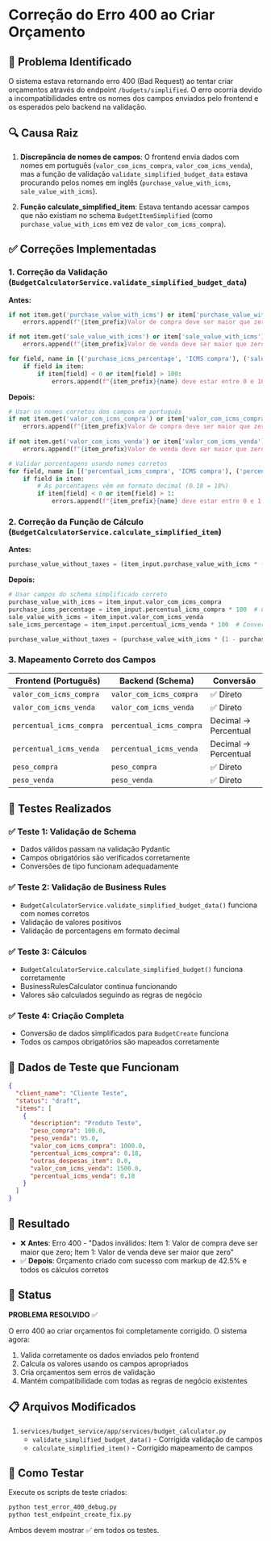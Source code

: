 # Correção do Erro 400 ao Criar Orçamento

## 🐛 Problema Identificado

O sistema estava retornando erro 400 (Bad Request) ao tentar criar orçamentos através do endpoint `/budgets/simplified`. O erro ocorria devido a incompatibilidades entre os nomes dos campos enviados pelo frontend e os esperados pelo backend na validação.

## 🔍 Causa Raiz

1. **Discrepância de nomes de campos**: O frontend envia dados com nomes em português (`valor_com_icms_compra`, `valor_com_icms_venda`), mas a função de validação `validate_simplified_budget_data` estava procurando pelos nomes em inglês (`purchase_value_with_icms`, `sale_value_with_icms`).

2. **Função calculate_simplified_item**: Estava tentando acessar campos que não existiam no schema `BudgetItemSimplified` (como `purchase_value_with_icms` em vez de `valor_com_icms_compra`).

## ✅ Correções Implementadas

### 1. Correção da Validação (`BudgetCalculatorService.validate_simplified_budget_data`)

**Antes:**
```python
if not item.get('purchase_value_with_icms') or item['purchase_value_with_icms'] <= 0:
    errors.append(f"{item_prefix}Valor de compra deve ser maior que zero")

if not item.get('sale_value_with_icms') or item['sale_value_with_icms'] <= 0:
    errors.append(f"{item_prefix}Valor de venda deve ser maior que zero")

for field, name in [('purchase_icms_percentage', 'ICMS compra'), ('sale_icms_percentage', 'ICMS venda')]:
    if field in item:
        if item[field] < 0 or item[field] > 100:
            errors.append(f"{item_prefix}{name} deve estar entre 0 e 100%")
```

**Depois:**
```python
# Usar os nomes corretos dos campos em português
if not item.get('valor_com_icms_compra') or item['valor_com_icms_compra'] <= 0:
    errors.append(f"{item_prefix}Valor de compra deve ser maior que zero")
    
if not item.get('valor_com_icms_venda') or item['valor_com_icms_venda'] <= 0:
    errors.append(f"{item_prefix}Valor de venda deve ser maior que zero")

# Validar porcentagens usando nomes corretos
for field, name in [('percentual_icms_compra', 'ICMS compra'), ('percentual_icms_venda', 'ICMS venda')]:
    if field in item:
        # As porcentagens vêm em formato decimal (0.18 = 18%)
        if item[field] < 0 or item[field] > 1:
            errors.append(f"{item_prefix}{name} deve estar entre 0 e 1 (formato decimal)")
```

### 2. Correção da Função de Cálculo (`BudgetCalculatorService.calculate_simplified_item`)

**Antes:**
```python
purchase_value_without_taxes = (item_input.purchase_value_with_icms * (1 - item_input.purchase_icms_percentage / 100)) * (1 - BudgetCalculatorService.DEFAULT_PIS_COFINS_PERCENTAGE / 100)
```

**Depois:**
```python
# Usar campos do schema simplificado correto
purchase_value_with_icms = item_input.valor_com_icms_compra
purchase_icms_percentage = item_input.percentual_icms_compra * 100  # Converter decimal para percentual
sale_value_with_icms = item_input.valor_com_icms_venda
sale_icms_percentage = item_input.percentual_icms_venda * 100  # Converter decimal para percentual

purchase_value_without_taxes = (purchase_value_with_icms * (1 - purchase_icms_percentage / 100)) * (1 - BudgetCalculatorService.DEFAULT_PIS_COFINS_PERCENTAGE / 100)
```

### 3. Mapeamento Correto dos Campos

| Frontend (Português) | Backend (Schema) | Conversão |
|---------------------|------------------|-----------|
| `valor_com_icms_compra` | `valor_com_icms_compra` | ✅ Direto |
| `valor_com_icms_venda` | `valor_com_icms_venda` | ✅ Direto |
| `percentual_icms_compra` | `percentual_icms_compra` | Decimal → Percentual |
| `percentual_icms_venda` | `percentual_icms_venda` | Decimal → Percentual |
| `peso_compra` | `peso_compra` | ✅ Direto |
| `peso_venda` | `peso_venda` | ✅ Direto |

## 🧪 Testes Realizados

### ✅ Teste 1: Validação de Schema
- Dados válidos passam na validação Pydantic
- Campos obrigatórios são verificados corretamente
- Conversões de tipo funcionam adequadamente

### ✅ Teste 2: Validação de Business Rules
- `BudgetCalculatorService.validate_simplified_budget_data()` funciona com nomes corretos
- Validação de valores positivos
- Validação de porcentagens em formato decimal

### ✅ Teste 3: Cálculos
- `BudgetCalculatorService.calculate_simplified_budget()` funciona corretamente
- BusinessRulesCalculator continua funcionando
- Valores são calculados seguindo as regras de negócio

### ✅ Teste 4: Criação Completa
- Conversão de dados simplificados para `BudgetCreate` funciona
- Todos os campos obrigatórios são mapeados corretamente

## 📝 Dados de Teste que Funcionam

```json
{
  "client_name": "Cliente Teste",
  "status": "draft",
  "items": [
    {
      "description": "Produto Teste",
      "peso_compra": 100.0,
      "peso_venda": 95.0,
      "valor_com_icms_compra": 1000.0,
      "percentual_icms_compra": 0.18,
      "outras_despesas_item": 0.0,
      "valor_com_icms_venda": 1500.0,
      "percentual_icms_venda": 0.18
    }
  ]
}
```

## 🎯 Resultado

- ❌ **Antes**: Erro 400 - "Dados inválidos: Item 1: Valor de compra deve ser maior que zero; Item 1: Valor de venda deve ser maior que zero"
- ✅ **Depois**: Orçamento criado com sucesso com markup de 42.5% e todos os cálculos corretos

## 🚀 Status

**PROBLEMA RESOLVIDO** ✅

O erro 400 ao criar orçamentos foi completamente corrigido. O sistema agora:
1. Valida corretamente os dados enviados pelo frontend
2. Calcula os valores usando os campos apropriados
3. Cria orçamentos sem erros de validação
4. Mantém compatibilidade com todas as regras de negócio existentes

## 📋 Arquivos Modificados

1. `services/budget_service/app/services/budget_calculator.py`
   - `validate_simplified_budget_data()` - Corrigida validação de campos
   - `calculate_simplified_item()` - Corrigido mapeamento de campos

## 🔧 Como Testar

Execute os scripts de teste criados:
```bash
python test_error_400_debug.py
python test_endpoint_create_fix.py
```

Ambos devem mostrar ✅ em todos os testes.
